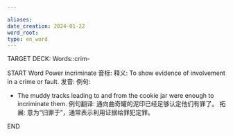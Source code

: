 ```yaml
---

aliases: 
date_creation: 2024-01-22
word_root: 
type: en_word
---
```

TARGET DECK: Words::crim-

START
Word Power
incriminate
音标: 
释义:
To show evidence of involvement in a crime or fault.
发音:
例句:
- The muddy tracks leading to and from the cookie jar were enough to incriminate them.
例句翻译:
通向曲奇罐的泥印已经足够认定他们有罪了。
拓展:
意为“归罪于”，通常表示利用证据给罪犯定罪。
<!--ID: 1705927808016-->
END